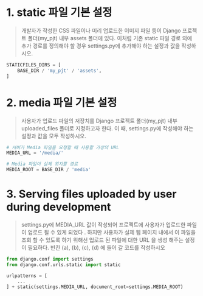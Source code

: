 # 1. static 파일 기본 설정

> 개발자가 작성한 CSS 파일이나 미리 업로드한 이미지 파일 등이 Django 프로젝트 폴더(my_pjt) 내부 assets 폴더에 있다. 이처럼 기존 static 파일 경로 외에 추가 경로를 정의해야 할 경우 settings.py에 추가해야 하는 설정과 값을 작성하시오.

```python
STATICFILES_DIRS = [
    BASE_DIR / 'my_pjt' / 'assets',
]
```



# 2. media 파일 기본 설정

> 사용자가 업로드 파일의 저장치를 Django 프로젝트 폴더(my_pjt) 내부 uploaded_files 폴더로 지정하고자 한다. 이 때, settings.py에 작성해야 하는 설정과 값을 모두 작성하시오.

```python
# 서버가 Media 파일을 요청할 때 사용할 가상의 URL
MEDIA_URL = '/media/'

# Media 파일이 실제 위치할 경로
MEDIA_ROOT = BASE_DIR / 'media'
```



# 3. Serving files uploaded by user during development

> settings.py에 MEDIA_URL 값이 작성되어 프로젝트에 사용자가 업로드한 파일이 업로드 될 수 있게 되었다 . 하지만 사용자가 실제 웹 페이지 내에서 이 파일을 조회 할 수 있도록 하기 위해선 업로드 된 파일에 대한 URL 을 생성 해주는 설정이 필요하다. 빈칸 (a), (b), (c), (d) 에 들어 갈 코드를 작성하시오

```python
from django.conf import settings
from django.conf.urls.static import static

urlpatterns = [
    ...
] + static(settings.MEDIA_URL, document_root=settings.MEDIA_ROOT)
```

